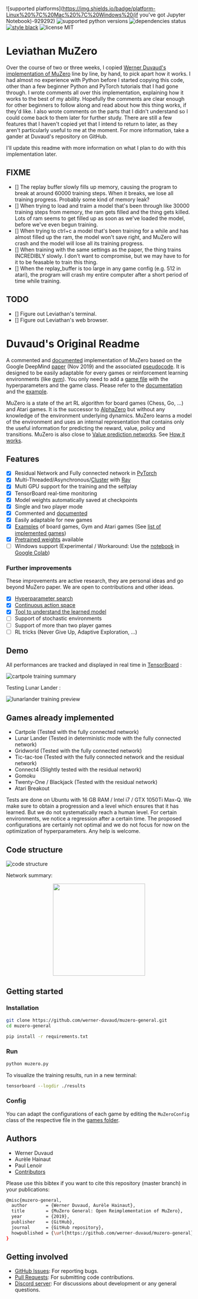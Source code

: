 ![supported platforms](https://img.shields.io/badge/platform-Linux%20%7C%20Mac%20%7C%20Windows%20(if you've got Jupyter Notebook)-929292)
![supported python versions](https://img.shields.io/badge/python-%3E%3D%203.6-306998)
![dependencies status](https://img.shields.io/badge/dependencies-up%20to%20date-brightgreen)
[![style black](https://img.shields.io/badge/code%20style-black-000000.svg)](https://github.com/psf/black)
![license MIT](https://img.shields.io/badge/licence-MIT-green)

# Leviathan MuZero

Over the course of two or three weeks, I copied [Werner Duvaud's implementation of MuZero](https://github.com/werner-duvaud/muzero-general) line by line, by hand, to pick apart how it works. I had almost no experience with Python before I started copying this code, other than a few beginner Python and PyTorch tutorials that I had gone through. I wrote comments all over this implementation, explaining how it works to the best of my ability. Hopefully the comments are clear enough for other beginners to follow along and read about how this thing works, if they'd like. I also wrote comments on the parts that I didn't understand so I could come back to them later for further study. There are still a few features that I haven't copied yet that I intend to return to later, as they aren't particularly useful to me at the moment. For more information, take a gander at Duvaud's repository on GitHub.

I'll update this readme with more information on what I plan to do with this implementation later.


## FIXME

* [] The replay buffer slowly fills up memory, causing the program to break at around 60000 training steps. When it breaks, we lose all training progress. Probably some kind of memory leak?
* [] When trying to load and traim a model that's been through like 30000 training steps from memory, the ram gets filled and the thing gets killed. Lots of ram seems to get filled up as soon as we've loaded the model, before we've even begun training.
* [] When trying to ctrl+c a model that's been training for a while and has almost filled up the ram, the model won't save right, and MuZero will crash and the model will lose all its training progress.
* [] When training with the same settings as the paper, the thing trains INCREDIBLY slowly. I don't want to compromise, but we may have to for it to be feasable to train this thing.
* [] When the replay_buffer is too large in any game config (e.g. 512 in atari), the program will crash my entire computer after a short period of time while training.

## TODO

* [] Figure out Leviathan's terminal.
* [] Figure out Leviathan's web browser.

# Duvaud's Original Readme

A commented and [documented](https://github.com/werner-duvaud/muzero-general/wiki/MuZero-Documentation) implementation of MuZero based on the Google DeepMind [paper](https://arxiv.org/abs/1911.08265) (Nov 2019) and the associated [pseudocode](https://arxiv.org/src/1911.08265v2/anc/pseudocode.py).
It is designed to be easily adaptable for every games or reinforcement learning environments (like [gym](https://github.com/openai/gym)). You only need to add a [game file](https://github.com/werner-duvaud/muzero-general/tree/master/games) with the hyperparameters and the game class. Please refer to the [documentation](https://github.com/werner-duvaud/muzero-general/wiki/MuZero-Documentation) and the [example](https://github.com/werner-duvaud/muzero-general/blob/master/games/cartpole.py).

MuZero is a state of the art RL algorithm for board games (Chess, Go, ...) and Atari games.
It is the successor to [AlphaZero](https://arxiv.org/abs/1712.01815) but without any knowledge of the environment underlying dynamics. MuZero learns a model of the environment and uses an internal representation that contains only the useful information for predicting the reward, value, policy and transitions. MuZero is also close to [Value prediction networks](https://arxiv.org/abs/1707.03497). See [How it works](https://github.com/werner-duvaud/muzero-general/wiki/How-MuZero-works).

## Features

* [x] Residual Network and Fully connected network in [PyTorch](https://github.com/pytorch/pytorch)
* [x] Multi-Threaded/Asynchronous/[Cluster](https://docs.ray.io/en/latest/cluster-index.html) with [Ray](https://github.com/ray-project/ray)
* [X] Multi GPU support for the training and the selfplay
* [x] TensorBoard real-time monitoring
* [x] Model weights automatically saved at checkpoints
* [x] Single and two player mode
* [x] Commented and [documented](https://github.com/werner-duvaud/muzero-general/wiki/MuZero-Documentation)
* [x] Easily adaptable for new games
* [x] [Examples](https://github.com/werner-duvaud/muzero-general/blob/master/games/cartpole.py) of board games, Gym and Atari games (See [list of implemented games](https://github.com/werner-duvaud/muzero-general#games-already-implemented))
* [x] [Pretrained weights](https://github.com/werner-duvaud/muzero-general/tree/master/results) available
* [ ] Windows support (Experimental / Workaround: Use the [notebook](https://github.com/werner-duvaud/muzero-general/blob/master/notebook.ipynb) in [Google Colab](https://colab.research.google.com))

### Further improvements
These improvements are active research, they are personal ideas and go beyond MuZero paper. We are open to contributions and other ideas.

* [x] [Hyperparameter search](https://github.com/werner-duvaud/muzero-general/wiki/Hyperparameter-Optimization)
* [x] [Continuous action space](https://github.com/werner-duvaud/muzero-general/tree/continuous)
* [x] [Tool to understand the learned model](https://github.com/werner-duvaud/muzero-general/blob/master/diagnose_model.py)
* [ ] Support of stochastic environments
* [ ] Support of more than two player games
* [ ] RL tricks (Never Give Up,  Adaptive Exploration, ...)

## Demo

All performances are tracked and displayed in real time in [TensorBoard](https://www.tensorflow.org/tensorboard) :

![cartpole training summary](https://github.com/werner-duvaud/muzero-general/blob/master/docs/cartpole-training-summary.png)

Testing Lunar Lander :

![lunarlander training preview](https://github.com/werner-duvaud/muzero-general/blob/master/docs/lunarlander-training-preview.png)

## Games already implemented

* Cartpole      (Tested with the fully connected network)
* Lunar Lander  (Tested in deterministic mode with the fully connected network)
* Gridworld     (Tested with the fully connected network)
* Tic-tac-toe   (Tested with the fully connected network and the residual network)
* Connect4      (Slightly tested with the residual network)
* Gomoku
* Twenty-One / Blackjack    (Tested with the residual network)
* Atari Breakout

Tests are done on Ubuntu with 16 GB RAM / Intel i7 / GTX 1050Ti Max-Q. We make sure to obtain a progression and a level which ensures that it has learned. But we do not systematically reach a human level. For certain environments, we notice a regression after a certain time. The proposed configurations are certainly not optimal and we do not focus for now on the optimization of hyperparameters. Any help is welcome.

## Code structure

![code structure](https://github.com/werner-duvaud/muzero-general/blob/master/docs/code-structure-werner-duvaud.png)

Network summary:

<p align="center">
<a href="https://github.com/werner-duvaud/muzero-general/blob/master/docs/muzero-network-werner-duvaud.png">
<img src="https://github.com/werner-duvaud/muzero-general/blob/master/docs/muzero-network-werner-duvaud.png" width="250"/>
</a>
</p>

## Getting started
### Installation

```bash
git clone https://github.com/werner-duvaud/muzero-general.git
cd muzero-general

pip install -r requirements.txt
```

### Run

```bash
python muzero.py
```
To visualize the training results, run in a new terminal:
```bash
tensorboard --logdir ./results
```

### Config

You can adapt the configurations of each game by editing the `MuZeroConfig` class of the respective file in the [games folder](https://github.com/werner-duvaud/muzero-general/tree/master/games).

## Authors

* Werner Duvaud
* Aurèle Hainaut
* Paul Lenoir
* [Contributors](https://github.com/werner-duvaud/muzero-general/graphs/contributors)

Please use this bibtex if you want to cite this repository (master branch) in your publications:
```bash
@misc{muzero-general,
  author       = {Werner Duvaud, Aurèle Hainaut},
  title        = {MuZero General: Open Reimplementation of MuZero},
  year         = {2019},
  publisher    = {GitHub},
  journal      = {GitHub repository},
  howpublished = {\url{https://github.com/werner-duvaud/muzero-general}},
}
```

## Getting involved

* [GitHub Issues](https://github.com/werner-duvaud/muzero-general/issues): For reporting bugs.
* [Pull Requests](https://github.com/werner-duvaud/muzero-general/pulls): For submitting code contributions.
* [Discord server](https://discord.gg/GB2vwsF): For discussions about development or any general questions.
